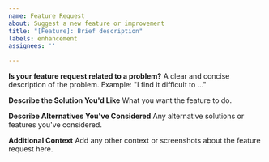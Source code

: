 ```yaml
---
name: Feature Request
about: Suggest a new feature or improvement
title: "[Feature]: Brief description"
labels: enhancement
assignees: ''

---
```


**Is your feature request related to a problem?**
A clear and concise description of the problem. Example: "I find it difficult to ..."

**Describe the Solution You'd Like**
What you want the feature to do.

**Describe Alternatives You've Considered**
Any alternative solutions or features you've considered.

**Additional Context**
Add any other context or screenshots about the feature request here.
